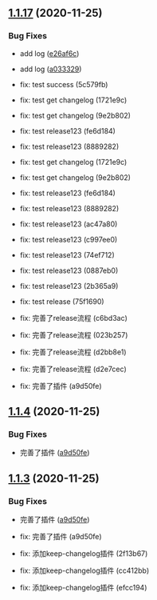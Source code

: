 ## [1.1.17](https://github.com/echoLC/rich-text-editor/compare/v1.1.15...v1.1.17) (2020-11-25)


### Bug Fixes

* add log ([e26af6c](https://github.com/echoLC/rich-text-editor/commit/e26af6ce2ed995d8c46740d986d216f8fcfac36c))
* add log ([a033329](https://github.com/echoLC/rich-text-editor/commit/a033329058e50aee26653b2dce65aceadddc0372))





* fix: test success (5c579fb)
* fix: test get changelog (1721e9c)
* fix: test get changelog (9e2b802)
* fix: test release123 (fe6d184)
* fix: test release123 (8889282)

* fix: test get changelog (1721e9c)
* fix: test get changelog (9e2b802)
* fix: test release123 (fe6d184)
* fix: test release123 (8889282)

* fix: test release123 (ac47a80)
* fix: test release123 (c997ee0)

* fix: test release123 (74ef712)
* fix: test release123 (0887eb0)
* fix: test release123 (2b365a9)

* fix: test release (75f1690)

* fix: 完善了release流程 (c6bd3ac)

* fix: 完善了release流程 (023b257)

* fix: 完善了release流程 (d2bb8e1)

* fix: 完善了release流程 (d2e7cec)
* fix: 完善了插件 (a9d50fe)

## [1.1.4](https://github.com/echoLC/rich-text-editor/compare/v1.1.2...v1.1.4) (2020-11-25)


### Bug Fixes

* 完善了插件 ([a9d50fe](https://github.com/echoLC/rich-text-editor/commit/a9d50feda8b438329bff555b283b51994efd9d0d))

## [1.1.3](https://github.com/echoLC/rich-text-editor/compare/v1.1.2...v1.1.3) (2020-11-25)


### Bug Fixes

* 完善了插件 ([a9d50fe](https://github.com/echoLC/rich-text-editor/commit/a9d50feda8b438329bff555b283b51994efd9d0d))

* fix: 完善了插件 (a9d50fe)

* fix: 添加keep-changelog插件 (2f13b67)
* fix: 添加keep-changelog插件 (cc412bb)
* fix: 添加keep-changelog插件 (efcc194)

